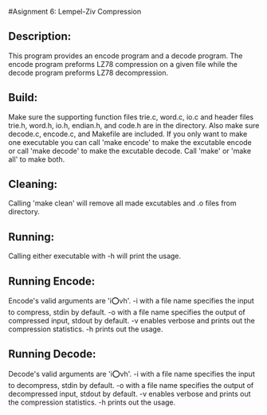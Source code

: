 #Asignment 6: Lempel-Ziv Compression

## Description:
This program provides an encode program and a decode program. The encode program preforms LZ78
compression on a given file while the decode program preforms LZ78 decompression.

## Build:
Make sure the supporting function files trie.c, word.c, io.c and header files trie.h, word.h, io.h, endian.h, and code.h are in the directory. Also make sure decode.c, encode.c, and Makefile are included. If you only want to make one executable you can call 'make encode' to make the excutable encode or call 'make decode' to make the excutable decode. Call 'make' or 'make all' to make both. 

## Cleaning:
Calling 'make clean' will remove all made excutables and .o files from directory.

## Running:
Calling either executable with -h will print the usage.

## Running Encode:
Encode's valid arguments are 'i:o:vh'. -i with a file name specifies the input to compress, stdin by default. -o with a file name specifies the output of compressed input, stdout by default. -v enables verbose and prints out the compression statistics. -h prints out the usage.

## Running Decode:
Decode's valid arguments are 'i:o:vh'. -i with a file name specifies the input to decompress, stdin by default. -o with a file name specifies the output of decompressed input, stdout by default. -v enables verbose and prints out the compression statistics. -h prints out the usage.

